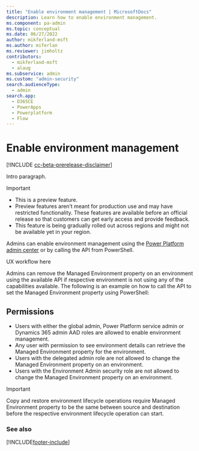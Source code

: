 ```yaml
---
title: "Enable environment management | MicrosoftDocs"
description: Learn how to enable environment management.
ms.component: pa-admin
ms.topic: conceptual
ms.date: 06/27/2022
author: mikferland-msft
ms.author: miferlan
ms.reviewer: jimholtz
contributors:
  - mikferland-msft
  - alaug 
ms.subservice: admin
ms.custom: "admin-security"
search.audienceType: 
  - admin
search.app:
  - D365CE
  - PowerApps
  - Powerplatform
  - Flow
---
```

# Enable environment management

[!INCLUDE [cc-beta-prerelease-disclaimer](../includes/cc-beta-prerelease-disclaimer.md)]

Intro paragraph.

> [!IMPORTANT]
> - This is a preview feature.
> - Preview features aren’t meant for production use and may have restricted functionality. These features are available before an official release so that customers can get early access and provide feedback.
> - This feature is being gradually rolled out across regions and might not be available yet in your region.

Admins can enable environment management using the [Power Platform admin center](managed-environment-enable.md) or by calling the API from PowerShell. 

UX workflow here

Admins can remove the Managed Environment property on an environment using the available API if respective environment is not using any of the capabilities available. The following is an example on how to call the API to set the Managed Environment property using PowerShell: 

## Permissions

- Users with either the global admin, Power Platform service admin or Dynamics 365 admin AAD roles are allowed to enable environment management. 
- Any user with permission to see environment details can retrieve the Managed Environment property for the environment.  
- Users with the delegated admin role are not allowed to change the Managed Environment property on an environment. 
- Users with the Environment Admin security role are not allowed to change the Managed Environment property on an environment.  

> [!IMPORTANT]
> Copy and restore environment lifecycle operations require Managed Environment property to be the same between source and destination before the respective environment lifecycle operation can start. 

### See also  



[!INCLUDE[footer-include](../includes/footer-banner.md)]



